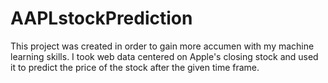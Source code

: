 # AAPLstockPrediction
This project was created in order to gain more accumen with my machine learning skills. I took web data centered on Apple's closing stock and used it to predict the price of the stock after the given time frame. 

